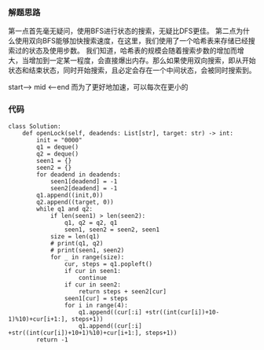 ### 解题思路
第一点首先毫无疑问，使用BFS进行状态的搜索，无疑比DFS更佳。
第二点为什么使用双向BFS能够加快搜索速度，在这里，我们使用了一个哈希表来存储已经搜索过的状态及使用步数。
我们知道，哈希表的规模会随着搜索步数的增加而增大，当增加到一定某一程度，会直接爆出内存。那么如果使用双向搜索，即从开始状态和结束状态，同时开始搜索，且必定会存在一个中间状态，会被同时搜索到。

start——> mid <——end
而为了更好地加速，可以每次在更小的

### 代码

```python3
class Solution:
    def openLock(self, deadends: List[str], target: str) -> int:
        init = "0000"
        q1 = deque()
        q2 = deque()
        seen1 = {}
        seen2 = {}
        for deadend in deadends:
            seen1[deadend] = -1
            seen2[deadend] = -1
        q1.append((init,0))
        q2.append((target, 0))
        while q1 and q2:
            if len(seen1) > len(seen2):
                q1, q2 = q2, q1
                seen1, seen2 = seen2, seen1
            size = len(q1)
            # print(q1, q2)
            # print(seen1, seen2)
            for _ in range(size):
                cur, steps = q1.popleft()
                if cur in seen1:
                    continue
                if cur in seen2:
                    return steps + seen2[cur]
                seen1[cur] = steps
                for i in range(4):
                    q1.append((cur[:i] +str((int(cur[i])+10-1)%10)+cur[i+1:], steps+1))
                    q1.append((cur[:i] +str((int(cur[i])+10+1)%10)+cur[i+1:], steps+1))
        return -1
```
